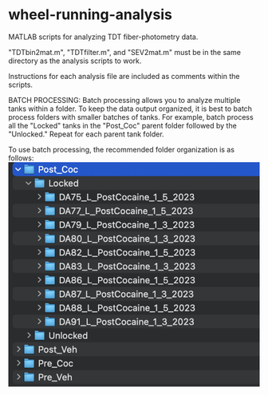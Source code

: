 # wheel-running-analysis
MATLAB scripts for analyzing TDT fiber-photometry data.

"TDTbin2mat.m", "TDTfilter.m", and "SEV2mat.m" must be in the same directory as the analysis scripts to work.

Instructions for each analysis file are included as comments within the scripts.

BATCH PROCESSING:
Batch processing allows you to analyze multiple tanks within a folder. To keep the data output organized, it is best to batch process folders
with smaller batches of tanks. For example, batch process all the "Locked" tanks in the "Post_Coc" parent folder followed by the "Unlocked." Repeat
for each parent tank folder.

To use batch processing, the recommended folder organization is as follows:
![Folder Organization for Batch Processing](/img/Batch_Folder_Org.png)


